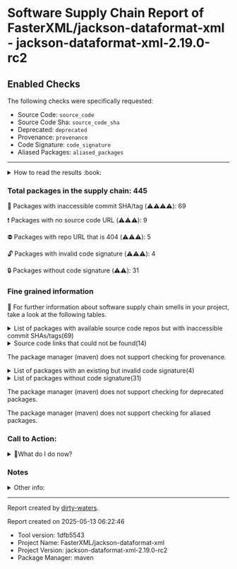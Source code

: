 
# Software Supply Chain Report of FasterXML/jackson-dataformat-xml - jackson-dataformat-xml-2.19.0-rc2

## Enabled Checks
The following checks were specifically requested:

- Source Code: `source_code`
- Source Code Sha: `source_code_sha`
- Deprecated: `deprecated`
- Provenance: `provenance`
- Code Signature: `code_signature`
- Aliased Packages: `aliased_packages`

---


<details>
    <summary>How to read the results :book: </summary>
    
 Dirty-waters has analyzed your project dependencies and found different categories for each of them:

    
 - ⚠️⚠️⚠️⚠️ : critical severity 

    
 - ⚠️⚠️⚠️ : high severity 

    
 - ⚠️⚠️: medium severity 

    
 - ⚠️: low severity 

</details>
        

 ### Total packages in the supply chain: 445


:wrench: Packages with inaccessible commit SHA/tag (⚠️⚠️⚠️⚠️): 69

:heavy_exclamation_mark: Packages with no source code URL (⚠️⚠️⚠️): 9

:no_entry: Packages with repo URL that is 404 (⚠️⚠️⚠️): 5

:unlock: Packages with invalid code signature (⚠️⚠️⚠️): 4

:lock: Packages without code signature (⚠️⚠️): 31


### Fine grained information

:dolphin: For further information about software supply chain smells in your project, take a look at the following tables.

<details>
<summary>List of packages with available source code repos but with inaccessible commit SHAs/tags(69)</summary>
    


| package_name                                               | sha_exists   | tag_version        | is_sha   | sha   | tag_url   | message                                    |   status_code_for_sha | parent                                                        | command           |
|:-----------------------------------------------------------|:-------------|:-------------------|:---------|:------|:----------|:-------------------------------------------|----------------------:|:--------------------------------------------------------------|:------------------|
| `com.google.code.gson:gson@2.12.1`                         | False        | `2.12.1`           | False    |       |           | Tag 2.12.1 not found in the repo           |                   404 | `org.gradlex:gradle-module-metadata-maven-plugin@1.0.1`       | `resolve-plugins` |
| `org.osgi:org.osgi.util.tracker@1.5.4`                     | False        | `1.5.4`            | False    |       |           | Tag 1.5.4 not found in the repo            |                   404 | `org.apache.felix:maven-bundle-plugin@5.1.9`                  | `resolve-plugins` |
| `org.osgi:osgi.annotation@8.0.1`                           | False        | `8.0.1`            | False    |       |           | Tag 8.0.1 not found in the repo            |                   404 | `org.apache.felix:maven-bundle-plugin@5.1.9`                  | `resolve-plugins` |
| `org.osgi:org.osgi.util.function@1.2.0`                    | False        | `1.2.0`            | False    |       |           | Tag 1.2.0 not found in the repo            |                   404 | `org.apache.felix:maven-bundle-plugin@5.1.9`                  | `resolve-plugins` |
| `org.osgi:org.osgi.util.promise@1.2.0`                     | False        | `1.2.0`            | False    |       |           | Tag 1.2.0 not found in the repo            |                   404 | `org.apache.felix:maven-bundle-plugin@5.1.9`                  | `resolve-plugins` |
| `org.apache.commons:commons-compress@1.20`                 | False        | `1.20`             | False    |       |           | Tag 1.20 not found in the repo             |                   404 | `org.apache.felix:maven-bundle-plugin@5.1.9`                  | `resolve-plugins` |
| `org.moditect:moditect-maven-plugin@1.1.0`                 | False        | `1.1.0`            | False    |       |           | Tag 1.1.0 not found in the repo            |                   404 | `org.moditect:moditect-maven-plugin@1.1.0`                    | `resolve-plugins` |
| `org.moditect:moditect@1.1.0`                              | False        | `1.1.0`            | False    |       |           | Tag 1.1.0 not found in the repo            |                   404 | `org.moditect:moditect-maven-plugin@1.1.0`                    | `resolve-plugins` |
| `org.apache.commons:commons-lang3@3.17.0`                  | False        | `3.17.0`           | False    |       |           | Tag 3.17.0 not found in the repo           |                   404 | `org.apache.maven.plugins:maven-surefire-report-plugin@3.5.2` | `resolve-plugins` |
| `commons-io:commons-io@2.11.0`                             | False        | `2.11.0`           | False    |       |           | Tag 2.11.0 not found in the repo           |                   404 | `org.apache.maven.plugins:maven-resources-plugin@3.3.1`       | `resolve-plugins` |
| `org.apache.maven.doxia:doxia-site-model@2.0.0`            | False        | `2.0.0`            | False    |       |           | Tag 2.0.0 not found in the repo            |                   404 | `org.apache.maven.plugins:maven-pmd-plugin@3.26.0`            | `resolve-plugins` |
| `org.apache.commons:commons-text@1.12.0`                   | False        | `1.12.0`           | False    |       |           | Tag 1.12.0 not found in the repo           |                   404 | `org.apache.maven.plugins:maven-pmd-plugin@3.26.0`            | `resolve-plugins` |
| `org.apache.maven.doxia:doxia-integration-tools@2.0.0`     | False        | `2.0.0`            | False    |       |           | Tag 2.0.0 not found in the repo            |                   404 | `org.apache.maven.plugins:maven-pmd-plugin@3.26.0`            | `resolve-plugins` |
| `org.apache.maven.doxia:doxia-site-renderer@2.0.0`         | False        | `2.0.0`            | False    |       |           | Tag 2.0.0 not found in the repo            |                   404 | `org.apache.maven.plugins:maven-pmd-plugin@3.26.0`            | `resolve-plugins` |
| `org.apache.maven.doxia:doxia-skin-model@2.0.0`            | False        | `2.0.0`            | False    |       |           | Tag 2.0.0 not found in the repo            |                   404 | `org.apache.maven.plugins:maven-pmd-plugin@3.26.0`            | `resolve-plugins` |
| `org.apache.commons:commons-compress@1.26.1`               | False        | `1.26.1`           | False    |       |           | Tag 1.26.1 not found in the repo           |                   404 | `org.apache.maven.plugins:maven-pmd-plugin@3.26.0`            | `resolve-plugins` |
| `commons-codec:commons-codec@1.16.1`                       | False        | `1.16.1`           | False    |       |           | Tag 1.16.1 not found in the repo           |                   404 | `org.apache.maven.plugins:maven-pmd-plugin@3.26.0`            | `resolve-plugins` |
| `org.eclipse.sisu:org.eclipse.sisu.plexus@0.9.0.M3`        | False        | `0.9.0.M3`         | False    |       |           | Tag 0.9.0.M3 not found in the repo         |                   404 | `org.apache.maven.plugins:maven-pmd-plugin@3.26.0`            | `resolve-plugins` |
| `org.eclipse.sisu:org.eclipse.sisu.inject@0.9.0.M3`        | False        | `0.9.0.M3`         | False    |       |           | Tag 0.9.0.M3 not found in the repo         |                   404 | `org.apache.maven.plugins:maven-pmd-plugin@3.26.0`            | `resolve-plugins` |
| `org.apache.httpcomponents:httpclient@4.5.14`              | False        | `4.5.14`           | False    |       |           | Tag 4.5.14 not found in the repo           |                   404 | `org.apache.maven.plugins:maven-javadoc-plugin@3.11.2`        | `resolve-plugins` |
| `org.apache.httpcomponents:httpcore@4.4.16`                | False        | `4.4.16`           | False    |       |           | Tag 4.4.16 not found in the repo           |                   404 | `org.apache.maven.plugins:maven-javadoc-plugin@3.11.2`        | `resolve-plugins` |
| `org.apache.commons:commons-compress@1.26.2`               | False        | `1.26.2`           | False    |       |           | Tag 1.26.2 not found in the repo           |                   404 | `org.apache.maven.plugins:maven-site-plugin@4.0.0-M16`        | `resolve-plugins` |
| `commons-io:commons-io@2.18.0`                             | False        | `2.18.0`           | False    |       |           | Tag 2.18.0 not found in the repo           |                   404 | `org.apache.maven.plugins:maven-javadoc-plugin@3.11.2`        | `resolve-plugins` |
| `commons-codec:commons-codec@1.17.0`                       | False        | `1.17.0`           | False    |       |           | Tag 1.17.0 not found in the repo           |                   404 | `org.apache.maven.plugins:maven-enforcer-plugin@3.5.0`        | `resolve-plugins` |
| `org.apache.maven.doxia:doxia-site-model@2.0.0-M19`        | False        | `2.0.0-M19`        | False    |       |           | Tag 2.0.0-M19 not found in the repo        |                   404 | `org.apache.maven.plugins:maven-site-plugin@4.0.0-M16`        | `resolve-plugins` |
| `org.eclipse.sisu:org.eclipse.sisu.plexus@0.9.0.M2`        | False        | `0.9.0.M2`         | False    |       |           | Tag 0.9.0.M2 not found in the repo         |                   404 | `org.apache.maven.plugins:maven-site-plugin@4.0.0-M16`        | `resolve-plugins` |
| `org.eclipse.sisu:org.eclipse.sisu.inject@0.9.0.M2`        | False        | `0.9.0.M2`         | False    |       |           | Tag 0.9.0.M2 not found in the repo         |                   404 | `org.apache.maven.plugins:maven-site-plugin@4.0.0-M16`        | `resolve-plugins` |
| `org.apache.maven.doxia:doxia-site-renderer@2.0.0-M19`     | False        | `2.0.0-M19`        | False    |       |           | Tag 2.0.0-M19 not found in the repo        |                   404 | `org.apache.maven.plugins:maven-site-plugin@4.0.0-M16`        | `resolve-plugins` |
| `org.apache.maven.doxia:doxia-skin-model@2.0.0-M19`        | False        | `2.0.0-M19`        | False    |       |           | Tag 2.0.0-M19 not found in the repo        |                   404 | `org.apache.maven.plugins:maven-site-plugin@4.0.0-M16`        | `resolve-plugins` |
| `org.apache.maven.doxia:doxia-integration-tools@2.0.0-M19` | False        | `2.0.0-M19`        | False    |       |           | Tag 2.0.0-M19 not found in the repo        |                   404 | `org.apache.maven.plugins:maven-site-plugin@4.0.0-M16`        | `resolve-plugins` |
| `org.apache.commons:commons-lang3@3.14.0`                  | False        | `3.14.0`           | False    |       |           | Tag 3.14.0 not found in the repo           |                   404 | `org.apache.maven.plugins:maven-pmd-plugin@3.26.0`            | `resolve-plugins` |
| `org.eclipse.jetty:jetty-server@9.4.54.v20240208`          | False        | `9.4.54.v20240208` | False    |       |           | Tag 9.4.54.v20240208 not found in the repo |                   404 | `org.apache.maven.plugins:maven-site-plugin@4.0.0-M16`        | `resolve-plugins` |
| `org.eclipse.jetty:jetty-io@9.4.54.v20240208`              | False        | `9.4.54.v20240208` | False    |       |           | Tag 9.4.54.v20240208 not found in the repo |                   404 | `org.apache.maven.plugins:maven-site-plugin@4.0.0-M16`        | `resolve-plugins` |
| `org.eclipse.jetty:jetty-http@9.4.54.v20240208`            | False        | `9.4.54.v20240208` | False    |       |           | Tag 9.4.54.v20240208 not found in the repo |                   404 | `org.apache.maven.plugins:maven-site-plugin@4.0.0-M16`        | `resolve-plugins` |
| `org.eclipse.jetty:jetty-servlet@9.4.54.v20240208`         | False        | `9.4.54.v20240208` | False    |       |           | Tag 9.4.54.v20240208 not found in the repo |                   404 | `org.apache.maven.plugins:maven-site-plugin@4.0.0-M16`        | `resolve-plugins` |
| `org.eclipse.jetty:jetty-security@9.4.54.v20240208`        | False        | `9.4.54.v20240208` | False    |       |           | Tag 9.4.54.v20240208 not found in the repo |                   404 | `org.apache.maven.plugins:maven-site-plugin@4.0.0-M16`        | `resolve-plugins` |
| `org.eclipse.jetty:jetty-util-ajax@9.4.54.v20240208`       | False        | `9.4.54.v20240208` | False    |       |           | Tag 9.4.54.v20240208 not found in the repo |                   404 | `org.apache.maven.plugins:maven-site-plugin@4.0.0-M16`        | `resolve-plugins` |
| `org.eclipse.jetty:jetty-webapp@9.4.54.v20240208`          | False        | `9.4.54.v20240208` | False    |       |           | Tag 9.4.54.v20240208 not found in the repo |                   404 | `org.apache.maven.plugins:maven-site-plugin@4.0.0-M16`        | `resolve-plugins` |
| `org.eclipse.jetty:jetty-xml@9.4.54.v20240208`             | False        | `9.4.54.v20240208` | False    |       |           | Tag 9.4.54.v20240208 not found in the repo |                   404 | `org.apache.maven.plugins:maven-site-plugin@4.0.0-M16`        | `resolve-plugins` |
| `org.eclipse.jetty:jetty-util@9.4.54.v20240208`            | False        | `9.4.54.v20240208` | False    |       |           | Tag 9.4.54.v20240208 not found in the repo |                   404 | `org.apache.maven.plugins:maven-site-plugin@4.0.0-M16`        | `resolve-plugins` |
| `commons-io:commons-io@2.17.0`                             | False        | `2.17.0`           | False    |       |           | Tag 2.17.0 not found in the repo           |                   404 | `org.apache.maven.plugins:maven-pmd-plugin@3.26.0`            | `resolve-plugins` |
| `org.apache.commons:commons-compress@1.27.1`               | False        | `1.27.1`           | False    |       |           | Tag 1.27.1 not found in the repo           |                   404 | `org.apache.maven.plugins:maven-surefire-report-plugin@3.5.2` | `resolve-plugins` |
| `org.apache.commons:commons-text@1.11.0`                   | False        | `1.11.0`           | False    |       |           | Tag 1.11.0 not found in the repo           |                   404 | `org.apache.maven.plugins:maven-scm-plugin@2.1.0`             | `resolve-plugins` |
| `commons-io:commons-io@2.16.1`                             | False        | `2.16.1`           | False    |       |           | Tag 2.16.1 not found in the repo           |                   404 | `org.apache.maven.plugins:maven-enforcer-plugin@3.5.0`        | `resolve-plugins` |
| `commons-io:commons-io@2.8.0`                              | False        | `2.8.0`            | False    |       |           | Tag 2.8.0 not found in the repo            |                   404 | `org.sonatype.plugins:nexus-staging-maven-plugin@1.7.0`       | `resolve-plugins` |
| `com.thoughtworks.xstream:xstream@1.4.19`                  | False        | `1.4.19`           | False    |       |           | Tag 1.4.19 not found in the repo           |                   404 | `org.sonatype.plugins:nexus-staging-maven-plugin@1.7.0`       | `resolve-plugins` |
| `io.github.x-stream:mxparser@1.2.2`                        | False        | `1.2.2`            | False    |       |           | Tag 1.2.2 not found in the repo            |                   404 | `org.sonatype.plugins:nexus-staging-maven-plugin@1.7.0`       | `resolve-plugins` |
| `org.apache.httpcomponents:httpclient@4.5.13`              | False        | `4.5.13`           | False    |       |           | Tag 4.5.13 not found in the repo           |                   404 | `org.codehaus.mojo:jdepend-maven-plugin@2.1`                  | `resolve-plugins` |
| `commons-codec:commons-codec@1.15`                         | False        | `1.15`             | False    |       |           | Tag 1.15 not found in the repo             |                   404 | `org.sonatype.plugins:nexus-staging-maven-plugin@1.7.0`       | `resolve-plugins` |
| `org.apache.httpcomponents:httpcore@4.4.15`                | False        | `4.4.15`           | False    |       |           | Tag 4.4.15 not found in the repo           |                   404 | `org.sonatype.plugins:nexus-staging-maven-plugin@1.7.0`       | `resolve-plugins` |
| `org.apache.maven.doxia:doxia-decoration-model@1.11.1`     | False        | `1.11.1`           | False    |       |           | Tag 1.11.1 not found in the repo           |                   404 | `org.codehaus.mojo:jdepend-maven-plugin@2.1`                  | `resolve-plugins` |
| `org.apache.commons:commons-lang3@3.8.1`                   | False        | `3.8.1`            | False    |       |           | Tag 3.8.1 not found in the repo            |                   404 | `org.codehaus.mojo:jdepend-maven-plugin@2.1`                  | `resolve-plugins` |
| `org.apache.httpcomponents:httpcore@4.4.14`                | False        | `4.4.14`           | False    |       |           | Tag 4.4.14 not found in the repo           |                   404 | `org.codehaus.mojo:jdepend-maven-plugin@2.1`                  | `resolve-plugins` |
| `org.apache.maven.doxia:doxia-site-renderer@1.11.1`        | False        | `1.11.1`           | False    |       |           | Tag 1.11.1 not found in the repo           |                   404 | `org.codehaus.mojo:jdepend-maven-plugin@2.1`                  | `resolve-plugins` |
| `org.apache.maven.doxia:doxia-skin-model@1.11.1`           | False        | `1.11.1`           | False    |       |           | Tag 1.11.1 not found in the repo           |                   404 | `org.codehaus.mojo:jdepend-maven-plugin@2.1`                  | `resolve-plugins` |
| `org.apache.commons:commons-lang3@3.12.0`                  | False        | `3.12.0`           | False    |       |           | Tag 3.12.0 not found in the repo           |                   404 | `org.apache.maven.plugins:maven-resources-plugin@3.3.1`       | `resolve-plugins` |
| `net.sourceforge.pmd:pmd-core@7.7.0`                       | False        | `7.7.0`            | False    |       |           | Tag 7.7.0 not found in the repo            |                   404 | `org.apache.maven.plugins:maven-pmd-plugin@3.26.0`            | `resolve-plugins` |
| `org.apache.httpcomponents.client5:httpclient5@5.1.3`      | False        | `5.1.3`            | False    |       |           | Tag 5.1.3 not found in the repo            |                   404 | `org.apache.maven.plugins:maven-pmd-plugin@3.26.0`            | `resolve-plugins` |
| `org.apache.httpcomponents.core5:httpcore5-h2@5.1.3`       | False        | `5.1.3`            | False    |       |           | Tag 5.1.3 not found in the repo            |                   404 | `org.apache.maven.plugins:maven-pmd-plugin@3.26.0`            | `resolve-plugins` |
| `org.apache.httpcomponents.core5:httpcore5@5.1.3`          | False        | `5.1.3`            | False    |       |           | Tag 5.1.3 not found in the repo            |                   404 | `org.apache.maven.plugins:maven-pmd-plugin@3.26.0`            | `resolve-plugins` |
| `com.google.code.gson:gson@2.11.0`                         | False        | `2.11.0`           | False    |       |           | Tag 2.11.0 not found in the repo           |                   404 | `org.apache.maven.plugins:maven-pmd-plugin@3.26.0`            | `resolve-plugins` |
| `com.github.oowekyala.ooxml:nice-xml-messages@3.1`         | False        | `3.1`              | False    |       |           | Tag 3.1 not found in the repo              |                   404 | `org.apache.maven.plugins:maven-pmd-plugin@3.26.0`            | `resolve-plugins` |
| `net.sourceforge.pmd:pmd-java@7.7.0`                       | False        | `7.7.0`            | False    |       |           | Tag 7.7.0 not found in the repo            |                   404 | `org.apache.maven.plugins:maven-pmd-plugin@3.26.0`            | `resolve-plugins` |
| `net.sourceforge.pmd:pmd-javascript@7.7.0`                 | False        | `7.7.0`            | False    |       |           | Tag 7.7.0 not found in the repo            |                   404 | `org.apache.maven.plugins:maven-pmd-plugin@3.26.0`            | `resolve-plugins` |
| `org.mozilla:rhino@1.7.15`                                 | False        | `1.7.15`           | False    |       |           | Tag 1.7.15 not found in the repo           |                   404 | `org.apache.maven.plugins:maven-pmd-plugin@3.26.0`            | `resolve-plugins` |
| `net.sourceforge.pmd:pmd-jsp@7.7.0`                        | False        | `7.7.0`            | False    |       |           | Tag 7.7.0 not found in the repo            |                   404 | `org.apache.maven.plugins:maven-pmd-plugin@3.26.0`            | `resolve-plugins` |
| `org.hamcrest:hamcrest-core@1.3`                           | False        | `1.3`              | False    |       |           | Tag 1.3 not found in the repo              |                   404 | `junit:junit@4.13.2`                                          | `tree`            |
| `org.junit.platform:junit-platform-engine@1.11.4`          | False        | `1.11.4`           | False    |       |           | Tag 1.11.4 not found in the repo           |                   404 | `org.junit.jupiter:junit-jupiter-engine@5.11.4`               | `tree`            |
| `org.junit.platform:junit-platform-commons@1.11.4`         | False        | `1.11.4`           | False    |       |           | Tag 1.11.4 not found in the repo           |                   404 | `org.junit.jupiter:junit-jupiter-api@5.11.4`                  | `tree`            |
</details>

<details>
<summary>Source code links that could not be found(14)</summary>
    


|   index | package_name                                                 | github_url                                  | github_exists   | parent                                                  | command           |
|--------:|:-------------------------------------------------------------|:--------------------------------------------|:----------------|:--------------------------------------------------------|:------------------|
|       1 | `org.osgi:org.osgi.compendium@4.2.0`                         | No_repo_info_found                          |                 | `org.apache.felix:maven-bundle-plugin@5.1.9`            | `resolve-plugins` |
|       2 | `org.sonatype.plexus:plexus-sec-dispatcher@1.3`              | No_repo_info_found                          |                 | `org.apache.maven.plugins:maven-pmd-plugin@3.26.0`      | `resolve-plugins` |
|       3 | `org.sonatype.plexus:plexus-cipher@1.4`                      | No_repo_info_found                          |                 | `org.apache.maven.plugins:maven-pmd-plugin@3.26.0`      | `resolve-plugins` |
|       4 | `oro:oro@2.0.8`                                              | No_repo_info_found                          |                 | `org.codehaus.mojo:jdepend-maven-plugin@2.1`            | `resolve-plugins` |
|       5 | `org.sonatype.plexus:plexus-sec-dispatcher@1.4`              | No_repo_info_found                          |                 | `org.sonatype.plugins:nexus-staging-maven-plugin@1.7.0` | `resolve-plugins` |
|       6 | `commons-beanutils:commons-beanutils@1.7.0`                  | No_repo_info_found                          |                 | `org.codehaus.mojo:jdepend-maven-plugin@2.1`            | `resolve-plugins` |
|       7 | `dom4j:dom4j@1.1`                                            | No_repo_info_found                          |                 | `org.codehaus.mojo:jdepend-maven-plugin@2.1`            | `resolve-plugins` |
|       8 | `jdepend:jdepend@2.9.1`                                      | No_repo_info_found                          |                 | `org.codehaus.mojo:jdepend-maven-plugin@2.1`            | `resolve-plugins` |
|       9 | `javax.xml.stream:stax-api@1.0`                              | No_repo_info_found                          |                 | `com.sun.xml.stream:sjsxp@1.0.2`                        | `tree`            |
|      10 | `org.iq80.snappy:snappy@0.4`                                 | https://github.com/dain/snapy               | False           | `org.apache.maven.plugins:maven-pmd-plugin@3.26.0`      | `resolve-plugins` |
|      11 | `org.eclipse.aether:aether-util@1.1.0`                       | https://github.com/jvanzyl/aether-core      | False           | `org.moditect:moditect-maven-plugin@1.1.0`              | `resolve-plugins` |
|      12 | `org.eclipse.aether:aether-api@1.1.0`                        | https://github.com/jvanzyl/aether-core      | False           | `org.moditect:moditect-maven-plugin@1.1.0`              | `resolve-plugins` |
|      13 | `org.sonatype.nexus:nexus-client-core@2.15.1-02`             | https://github.com/sonatype/nexus2-internal | False           | `org.sonatype.plugins:nexus-staging-maven-plugin@1.7.0` | `resolve-plugins` |
|      14 | `org.sonatype.nexus.plugins:nexus-restlet1x-model@2.15.1-02` | https://github.com/sonatype/nexus2-internal | False           | `org.sonatype.plugins:nexus-staging-maven-plugin@1.7.0` | `resolve-plugins` |
</details>

The package manager (maven) does not support checking for provenance.

<details>
<summary>List of packages with an existing but invalid code signature(4)</summary>
    


| package_name                               | signature_valid   | parent                                             | command           |
|:-------------------------------------------|:------------------|:---------------------------------------------------|:------------------|
| `net.sourceforge.pmd:pmd-core@7.7.0`       | False             | `org.apache.maven.plugins:maven-pmd-plugin@3.26.0` | `resolve-plugins` |
| `net.sourceforge.pmd:pmd-java@7.7.0`       | False             | `org.apache.maven.plugins:maven-pmd-plugin@3.26.0` | `resolve-plugins` |
| `net.sourceforge.pmd:pmd-javascript@7.7.0` | False             | `org.apache.maven.plugins:maven-pmd-plugin@3.26.0` | `resolve-plugins` |
| `net.sourceforge.pmd:pmd-jsp@7.7.0`        | False             | `org.apache.maven.plugins:maven-pmd-plugin@3.26.0` | `resolve-plugins` |
</details>

<details>
<summary>List of packages without code signature(31)</summary>
    


| package_name                                                | signature_present   | parent                                                        | command           |
|:------------------------------------------------------------|:--------------------|:--------------------------------------------------------------|:------------------|
| `org.osgi:org.osgi.compendium@4.2.0`                        | False               | `org.apache.felix:maven-bundle-plugin@5.1.9`                  | `resolve-plugins` |
| `javax.annotation:jsr250-api@1.0`                           | False               | `org.codehaus.mojo:jdepend-maven-plugin@2.1`                  | `resolve-plugins` |
| `javax.inject:javax.inject@1`                               | False               | `org.apache.maven.plugins:maven-pmd-plugin@3.26.0`            | `resolve-plugins` |
| `com.google.code.findbugs:jsr305@1.3.9`                     | False               | `org.codehaus.mojo:jdepend-maven-plugin@2.1`                  | `resolve-plugins` |
| `aopalliance:aopalliance@1.0`                               | False               | `org.codehaus.mojo:jdepend-maven-plugin@2.1`                  | `resolve-plugins` |
| `org.codehaus.plexus:plexus-i18n@1.0-beta-7`                | False               | `org.apache.felix:maven-bundle-plugin@5.1.9`                  | `resolve-plugins` |
| `org.codehaus.plexus:plexus-container-default@1.0-alpha-30` | False               | `org.apache.felix:maven-bundle-plugin@5.1.9`                  | `resolve-plugins` |
| `junit:junit@3.8.1`                                         | False               | `org.apache.felix:maven-bundle-plugin@5.1.9`                  | `resolve-plugins` |
| `org.codehaus.plexus:plexus-velocity@1.1.7`                 | False               | `org.apache.felix:maven-bundle-plugin@5.1.9`                  | `resolve-plugins` |
| `org.apache.velocity:velocity@1.5`                          | False               | `org.apache.felix:maven-bundle-plugin@5.1.9`                  | `resolve-plugins` |
| `commons-lang:commons-lang@2.1`                             | False               | `org.apache.felix:maven-bundle-plugin@5.1.9`                  | `resolve-plugins` |
| `oro:oro@2.0.8`                                             | False               | `org.codehaus.mojo:jdepend-maven-plugin@2.1`                  | `resolve-plugins` |
| `commons-collections:commons-collections@3.2`               | False               | `org.apache.felix:maven-bundle-plugin@5.1.9`                  | `resolve-plugins` |
| `org.jdom:jdom@1.1`                                         | False               | `org.apache.felix:maven-bundle-plugin@5.1.9`                  | `resolve-plugins` |
| `org.codehaus.plexus:plexus-i18n@1.0-beta-10`               | False               | `org.apache.maven.plugins:maven-pmd-plugin@3.26.0`            | `resolve-plugins` |
| `org.codehaus.plexus:plexus-component-api@1.0-alpha-20`     | False               | `org.apache.maven.plugins:maven-surefire-report-plugin@3.5.2` | `resolve-plugins` |
| `org.apache.maven.scm:maven-scm-providers-standard@2.1.0`   | False               | `org.apache.maven.plugins:maven-scm-plugin@2.1.0`             | `resolve-plugins` |
| `xerces:xercesImpl@2.8.0`                                   | False               | `com.google.code.maven-replacer-plugin:replacer@1.5.3`        | `resolve-plugins` |
| `xml-apis:xml-apis@1.3.03`                                  | False               | `com.google.code.maven-replacer-plugin:replacer@1.5.3`        | `resolve-plugins` |
| `com.google.code.findbugs:jsr305@2.0.1`                     | False               | `org.sonatype.plugins:nexus-staging-maven-plugin@1.7.0`       | `resolve-plugins` |
| `xmlpull:xmlpull@1.1.3.1`                                   | False               | `org.sonatype.plugins:nexus-staging-maven-plugin@1.7.0`       | `resolve-plugins` |
| `javax.ws.rs:jsr311-api@1.1.1`                              | False               | `org.sonatype.plugins:nexus-staging-maven-plugin@1.7.0`       | `resolve-plugins` |
| `javax.validation:validation-api@1.1.0.Final`               | False               | `org.sonatype.plugins:nexus-staging-maven-plugin@1.7.0`       | `resolve-plugins` |
| `asm:asm@3.3.1`                                             | False               | `org.codehaus.mojo:jdepend-maven-plugin@2.1`                  | `resolve-plugins` |
| `com.google.collections:google-collections@1.0`             | False               | `org.codehaus.mojo:jdepend-maven-plugin@2.1`                  | `resolve-plugins` |
| `commons-beanutils:commons-beanutils@1.7.0`                 | False               | `org.codehaus.mojo:jdepend-maven-plugin@2.1`                  | `resolve-plugins` |
| `commons-digester:commons-digester@1.8`                     | False               | `org.codehaus.mojo:jdepend-maven-plugin@2.1`                  | `resolve-plugins` |
| `commons-chain:commons-chain@1.1`                           | False               | `org.codehaus.mojo:jdepend-maven-plugin@2.1`                  | `resolve-plugins` |
| `dom4j:dom4j@1.1`                                           | False               | `org.codehaus.mojo:jdepend-maven-plugin@2.1`                  | `resolve-plugins` |
| `jdepend:jdepend@2.9.1`                                     | False               | `org.codehaus.mojo:jdepend-maven-plugin@2.1`                  | `resolve-plugins` |
| `javax.xml.stream:stax-api@1.0`                             | False               | `com.sun.xml.stream:sjsxp@1.0.2`                              | `tree`            |
</details>

The package manager (maven) does not support checking for deprecated packages.

The package manager (maven) does not support checking for aliased packages.

### Call to Action:

<details>
<summary>👻What do I do now? </summary>


For packages **without source code & accessible SHA/release tags**:

- **Why?** Missing or inaccessible source code makes it impossible to audit the package for security vulnerabilities or malicious code.

1. Pull Request to the maintainer of dependency, requesting correct repository metadata and proper versioning/tagging. 


For **deprecated** packages:

- **Why?** Deprecated packages may contain known security issues and are no longer maintained, putting your project at risk.

1. Confirm the maintainer's deprecation intention 
2. Check for not deprecated versions

For packages **without code signature**:

- **Why?** Code signatures help verify the authenticity and integrity of the package, ensuring it hasn't been tampered with.

1. Open an issue in the dependency's repository to request the inclusion of code signature in the CI/CD pipeline. 


For packages **with invalid code signature**:

- **Why?** Invalid signatures could indicate tampering or compromised build processes.

1. It's recommended to verify the code signature and contact the maintainer to fix the issue.

For packages **without provenance**:

- **Why?** Without provenance, there's no way to verify that the package was built from the claimed source code, making supply chain attacks possible.

1. Open an issue in the dependency's repository to request the inclusion of provenance and build attestation in the CI/CD pipeline.

For packages that are **aliased**:

- **Why?** Aliased packages may hide malicious dependencies under seemingly legitimate names.

1. Check the aliased package and its repository to verify the alias is not malicious.
</details>

### Notes

<details>
    <summary>Other info:</summary>
    
- Source code repo is not hosted on GitHub:  113

    This could be due, for example, to the package being hosted on a different platform.

    This does not mean that the source code URL is invalid.

    However, for non-GitHub repositories, not all checks can currently be performed.

|   index | package_name                                                         | github_url                                                                                                               | parent                                                        | command           |
|--------:|:---------------------------------------------------------------------|:-------------------------------------------------------------------------------------------------------------------------|:--------------------------------------------------------------|:------------------|
|       1 | `org.osgi:org.osgi.core@6.0.0`                                       | private                                                                                                                  | `org.apache.felix:maven-bundle-plugin@5.1.9`                  | `resolve-plugins` |
|       2 | `org.osgi:org.osgi.dto@1.0.0`                                        | https://osgi.org/git/build.git                                                                                           | `org.apache.felix:maven-bundle-plugin@5.1.9`                  | `resolve-plugins` |
|       3 | `org.osgi:org.osgi.resource@1.0.0`                                   | https://osgi.org/git/build.git                                                                                           | `org.apache.felix:maven-bundle-plugin@5.1.9`                  | `resolve-plugins` |
|       4 | `org.osgi:org.osgi.framework@1.8.0`                                  | https://osgi.org/git/build.git                                                                                           | `org.apache.felix:maven-bundle-plugin@5.1.9`                  | `resolve-plugins` |
|       5 | `org.osgi:org.osgi.service.log@1.3.0`                                | https://osgi.org/git/build.git                                                                                           | `org.apache.felix:maven-bundle-plugin@5.1.9`                  | `resolve-plugins` |
|       6 | `org.osgi:org.osgi.service.repository@1.1.0`                         | https://osgi.org/git/build.git                                                                                           | `org.apache.felix:maven-bundle-plugin@5.1.9`                  | `resolve-plugins` |
|       7 | `org.apache.felix:org.apache.felix.bundlerepository@1.6.6`           | http://svn.apache.org/repos/asf/felix/releases/org.apache.felix.bundlerepository-1.6.6                                   | `org.apache.felix:maven-bundle-plugin@5.1.9`                  | `resolve-plugins` |
|       8 | `org.easymock:easymock@2.4`                                          | http://easymock.cvs.sourceforge.net/easymock/                                                                            | `org.apache.felix:maven-bundle-plugin@5.1.9`                  | `resolve-plugins` |
|       9 | `org.apache.felix:org.apache.felix.utils@1.6.0`                      | scm:svn:https://svn.apache.org/repos/asf/felix/releases/org.apache.felix.utils-1.6.0                                     | `org.apache.felix:maven-bundle-plugin@5.1.9`                  | `resolve-plugins` |
|      10 | `org.apache.maven.reporting:maven-reporting-api@3.0`                 | http://svn.apache.org/viewvc/maven/shared/tags/maven-reporting-api-3.0                                                   | `org.jacoco:jacoco-maven-plugin@0.8.12`                       | `resolve-plugins` |
|      11 | `org.eclipse.aether:aether-spi@0.9.0.M2`                             | http://git.eclipse.org/c/aether/aether-core.git/tree/aether-spi/                                                         | `org.codehaus.mojo:jdepend-maven-plugin@2.1`                  | `resolve-plugins` |
|      12 | `org.eclipse.aether:aether-impl@0.9.0.M2`                            | http://git.eclipse.org/c/aether/aether-core.git/tree/aether-impl/                                                        | `org.codehaus.mojo:jdepend-maven-plugin@2.1`                  | `resolve-plugins` |
|      13 | `org.eclipse.aether:aether-api@0.9.0.M2`                             | http://git.eclipse.org/c/aether/aether-core.git/tree/aether-api/                                                         | `org.codehaus.mojo:jdepend-maven-plugin@2.1`                  | `resolve-plugins` |
|      14 | `org.eclipse.sisu:org.eclipse.sisu.plexus@0.0.0.M5`                  | http://git.eclipse.org/c/sisu/org.eclipse.sisu.plexus.git/tree/org.eclipse.sisu.plexus/                                  | `org.apache.felix:maven-bundle-plugin@5.1.9`                  | `resolve-plugins` |
|      15 | `javax.enterprise:cdi-api@1.0`                                       | http://fisheye.jboss.org/browse/Weld/api/tags/1.0/build/tags/weld-parent-6/weld-api-bom/weld-api-parent/cdi-api          | `org.codehaus.mojo:jdepend-maven-plugin@2.1`                  | `resolve-plugins` |
|      16 | `javax.annotation:jsr250-api@1.0`                                    | http://jcp.org/aboutJava/communityprocess/final/jsr250/index.html                                                        | `org.codehaus.mojo:jdepend-maven-plugin@2.1`                  | `resolve-plugins` |
|      17 | `javax.inject:javax.inject@1`                                        | http://code.google.com/p/atinject/source/checkout                                                                        | `org.apache.maven.plugins:maven-pmd-plugin@3.26.0`            | `resolve-plugins` |
|      18 | `com.google.guava:guava@10.0.1`                                      | http://code.google.com/p/guava-libraries/source/browse/guava                                                             | `org.codehaus.mojo:jdepend-maven-plugin@2.1`                  | `resolve-plugins` |
|      19 | `com.google.code.findbugs:jsr305@1.3.9`                              | http://findbugs.googlecode.com/svn/trunk/                                                                                | `org.codehaus.mojo:jdepend-maven-plugin@2.1`                  | `resolve-plugins` |
|      20 | `aopalliance:aopalliance@1.0`                                        | http://aopalliance.sourceforge.net                                                                                       | `org.codehaus.mojo:jdepend-maven-plugin@2.1`                  | `resolve-plugins` |
|      21 | `org.eclipse.sisu:org.eclipse.sisu.inject@0.0.0.M5`                  | http://git.eclipse.org/c/sisu/org.eclipse.sisu.inject.git/tree/org.eclipse.sisu.inject/                                  | `org.apache.felix:maven-bundle-plugin@5.1.9`                  | `resolve-plugins` |
|      22 | `org.tukaani:xz@1.9`                                                 | https://git.tukaani.org/?p=xz-java.git                                                                                   | `org.apache.maven.plugins:maven-pmd-plugin@3.26.0`            | `resolve-plugins` |
|      23 | `org.apache.maven.shared:maven-dependency-tree@3.0`                  | http://svn.apache.org/viewvc/maven/shared/tags/maven-dependency-tree-3.0                                                 | `org.apache.felix:maven-bundle-plugin@5.1.9`                  | `resolve-plugins` |
|      24 | `org.eclipse.aether:aether-util@0.9.0.M2`                            | http://git.eclipse.org/c/aether/aether-core.git/tree/aether-util/                                                        | `org.codehaus.mojo:jdepend-maven-plugin@2.1`                  | `resolve-plugins` |
|      25 | `org.sonatype.plexus:plexus-build-api@0.0.7`                         | http://svn.sonatype.org/spice/tags/plexus-build-api-0.0.7                                                                | `org.apache.maven.plugins:maven-resources-plugin@3.3.1`       | `resolve-plugins` |
|      26 | `org.apache.maven.doxia:doxia-sink-api@1.0`                          | https://svn.apache.org/viewvc/maven/doxia/doxia/tags/doxia-1.0/doxia-sink-api                                            | `org.jacoco:jacoco-maven-plugin@0.8.12`                       | `resolve-plugins` |
|      27 | `org.apache.maven.doxia:doxia-site-renderer@1.0`                     | https://svn.apache.org/viewvc/maven/doxia/doxia-sitetools/tags/doxia-sitetools-1.0/doxia-site-renderer                   | `org.apache.felix:maven-bundle-plugin@5.1.9`                  | `resolve-plugins` |
|      28 | `org.apache.maven.doxia:doxia-core@1.0`                              | https://svn.apache.org/viewvc/maven/doxia/doxia/tags/doxia-1.0/doxia-core                                                | `org.apache.felix:maven-bundle-plugin@5.1.9`                  | `resolve-plugins` |
|      29 | `org.codehaus.plexus:plexus-i18n@1.0-beta-7`                         | http://fisheye.codehaus.org/browse/plexus/plexus-components/tags/plexus-i18n-1.0-beta-7                                  | `org.apache.felix:maven-bundle-plugin@5.1.9`                  | `resolve-plugins` |
|      30 | `org.codehaus.plexus:plexus-container-default@1.0-alpha-30`          | http://fisheye.codehaus.org/browse/plexus/plexus-containers/tags/plexus-containers-1.0-alpha-30/plexus-container-default | `org.apache.felix:maven-bundle-plugin@5.1.9`                  | `resolve-plugins` |
|      31 | `junit:junit@3.8.1`                                                  | http://junit.cvs.sourceforge.net/junit/                                                                                  | `org.apache.felix:maven-bundle-plugin@5.1.9`                  | `resolve-plugins` |
|      32 | `org.codehaus.plexus:plexus-velocity@1.1.7`                          | http://fisheye.codehaus.org/browse/plexus/plexus-components/tags/plexus-velocity-1.1.7                                   | `org.apache.felix:maven-bundle-plugin@5.1.9`                  | `resolve-plugins` |
|      33 | `org.apache.velocity:velocity@1.5`                                   | http://svn.apache.org/viewvc/velocity/engine/tags/Velocity_1.5                                                           | `org.apache.felix:maven-bundle-plugin@5.1.9`                  | `resolve-plugins` |
|      34 | `commons-lang:commons-lang@2.1`                                      | http://svn.apache.org/viewcvs/jakarta/commons/proper/${pom.artifactId.substring(8)}/trunk                                | `org.apache.felix:maven-bundle-plugin@5.1.9`                  | `resolve-plugins` |
|      35 | `org.apache.maven.doxia:doxia-decoration-model@1.0`                  | https://svn.apache.org/viewvc/maven/doxia/doxia-sitetools/tags/doxia-sitetools-1.0/doxia-decoration-model                | `org.apache.felix:maven-bundle-plugin@5.1.9`                  | `resolve-plugins` |
|      36 | `commons-collections:commons-collections@3.2`                        | http://svn.apache.org/repos/asf/jakarta/commons/proper/collections/trunk                                                 | `org.apache.felix:maven-bundle-plugin@5.1.9`                  | `resolve-plugins` |
|      37 | `org.apache.maven.doxia:doxia-module-apt@1.0`                        | https://svn.apache.org/viewvc/maven/doxia/doxia/tags/doxia-1.0/doxia-modules/doxia-module-apt                            | `org.apache.felix:maven-bundle-plugin@5.1.9`                  | `resolve-plugins` |
|      38 | `org.apache.maven.doxia:doxia-module-fml@1.0`                        | https://svn.apache.org/viewvc/maven/doxia/doxia/tags/doxia-1.0/doxia-modules/doxia-module-fml                            | `org.apache.felix:maven-bundle-plugin@5.1.9`                  | `resolve-plugins` |
|      39 | `org.apache.maven.doxia:doxia-module-xdoc@1.0`                       | https://svn.apache.org/viewvc/maven/doxia/doxia/tags/doxia-1.0/doxia-modules/doxia-module-xdoc                           | `org.apache.felix:maven-bundle-plugin@5.1.9`                  | `resolve-plugins` |
|      40 | `org.apache.maven.doxia:doxia-module-xhtml@1.0`                      | https://svn.apache.org/viewvc/maven/doxia/doxia/tags/doxia-1.0/doxia-modules/doxia-module-xhtml                          | `org.apache.felix:maven-bundle-plugin@5.1.9`                  | `resolve-plugins` |
|      41 | `org.jdom:jdom@1.1`                                                  | scm:cvs:pserver:anonymous@cvs.jdom.org:/home/cvspublic:jdom                                                              | `org.apache.felix:maven-bundle-plugin@5.1.9`                  | `resolve-plugins` |
|      42 | `org.codehaus.plexus:plexus-i18n@1.0-beta-10`                        | http://fisheye.codehaus.org/browse/plexus/plexus-components/tags/plexus-i18n-1.0-beta-10                                 | `org.apache.maven.plugins:maven-pmd-plugin@3.26.0`            | `resolve-plugins` |
|      43 | `commons-beanutils:commons-beanutils@1.9.4`                          | http://svn.apache.org/viewvc/commons/proper/beanutils/tags/BEANUTILS_1_9_3_RC3                                           | `org.apache.maven.plugins:maven-pmd-plugin@3.26.0`            | `resolve-plugins` |
|      44 | `commons-logging:commons-logging@1.2`                                | http://svn.apache.org/repos/asf/commons/proper/logging/trunk                                                             | `org.apache.maven.plugins:maven-pmd-plugin@3.26.0`            | `resolve-plugins` |
|      45 | `commons-collections:commons-collections@3.2.2`                      | http://svn.apache.org/viewvc/commons/proper/collections/trunk                                                            | `org.apache.maven.plugins:maven-pmd-plugin@3.26.0`            | `resolve-plugins` |
|      46 | `org.apache.commons:commons-digester3@3.2`                           | http://svn.apache.org/viewvc/commons/proper/digester/tags/DIGESTER3_3_2_RC2                                              | `org.apache.maven.plugins:maven-pmd-plugin@3.26.0`            | `resolve-plugins` |
|      47 | `org.ow2.asm:asm@9.7`                                                | https://gitlab.ow2.org/asm/asm/                                                                                          | `org.apache.maven.plugins:maven-pmd-plugin@3.26.0`            | `resolve-plugins` |
|      48 | `commons-codec:commons-codec@1.11`                                   | http://svn.apache.org/viewvc/commons/proper/codec/trunk                                                                  | `org.codehaus.mojo:jdepend-maven-plugin@2.1`                  | `resolve-plugins` |
|      49 | `javax.annotation:javax.annotation-api@1.2`                          | http://java.net/projects/glassfish/sources/svn/show/tags/javax.annotation-api-1.2                                        | `org.apache.maven.plugins:maven-site-plugin@4.0.0-M16`        | `resolve-plugins` |
|      50 | `javax.servlet:javax.servlet-api@3.1.0`                              | http://java.net/projects/glassfish/sources/svn/show/tags/javax.servlet-api-3.1.0                                         | `org.apache.maven.plugins:maven-site-plugin@4.0.0-M16`        | `resolve-plugins` |
|      51 | `org.codehaus.plexus:plexus-component-api@1.0-alpha-20`              | http://fisheye.codehaus.org/browse/plexus/plexus-containers/tags/plexus-containers-1.0-alpha-20/plexus-component-api     | `org.apache.maven.plugins:maven-surefire-report-plugin@3.5.2` | `resolve-plugins` |
|      52 | `org.ow2.asm:asm-commons@9.7`                                        | https://gitlab.ow2.org/asm/asm/                                                                                          | `org.jacoco:jacoco-maven-plugin@0.8.12`                       | `resolve-plugins` |
|      53 | `org.ow2.asm:asm-tree@9.7`                                           | https://gitlab.ow2.org/asm/asm/                                                                                          | `org.jacoco:jacoco-maven-plugin@0.8.12`                       | `resolve-plugins` |
|      54 | `org.eclipse.jgit:org.eclipse.jgit@5.13.3.202401111512-r`            | https://git.eclipse.org/r/plugins/gitiles/jgit/jgit/org.eclipse.jgit                                                     | `org.apache.maven.plugins:maven-scm-plugin@2.1.0`             | `resolve-plugins` |
|      55 | `org.eclipse.jgit:org.eclipse.jgit.ssh.apache@5.13.3.202401111512-r` | https://git.eclipse.org/r/plugins/gitiles/jgit/jgit/org.eclipse.jgit.ssh.apache                                          | `org.apache.maven.plugins:maven-scm-plugin@2.1.0`             | `resolve-plugins` |
|      56 | `org.apache.maven.shared:maven-shared-incremental@1.1`               | http://svn.apache.org/viewvc/maven/shared/tags/maven-shared-incremental-1.1                                              | `org.apache.maven.plugins:maven-compiler-plugin@3.14.0`       | `resolve-plugins` |
|      57 | `org.ow2.asm:asm@9.7.1`                                              | https://gitlab.ow2.org/asm/asm/                                                                                          | `org.apache.maven.plugins:maven-compiler-plugin@3.14.0`       | `resolve-plugins` |
|      58 | `com.google.code.maven-replacer-plugin:replacer@1.5.3`               | https://maven-replacer-plugin.googlecode.com/svn/replacer-1.5.3                                                          | `com.google.code.maven-replacer-plugin:replacer@1.5.3`        | `resolve-plugins` |
|      59 | `org.apache.maven:maven-plugin-api@3.0.3`                            | http://svn.apache.org/viewvc/maven/maven-3/tags/maven-3.0.3/maven-plugin-api                                             | `com.google.code.maven-replacer-plugin:replacer@1.5.3`        | `resolve-plugins` |
|      60 | `org.apache.maven:maven-model@3.0.3`                                 | http://svn.apache.org/viewvc/maven/maven-3/tags/maven-3.0.3/maven-model                                                  | `com.google.code.maven-replacer-plugin:replacer@1.5.3`        | `resolve-plugins` |
|      61 | `org.apache.maven:maven-artifact@3.0.3`                              | http://svn.apache.org/viewvc/maven/maven-3/tags/maven-3.0.3/maven-artifact                                               | `com.google.code.maven-replacer-plugin:replacer@1.5.3`        | `resolve-plugins` |
|      62 | `org.codehaus.plexus:plexus-component-annotations@1.5.5`             | http://fisheye.codehaus.org/browse/plexus/plexus-containers/tags/plexus-containers-1.5.5/plexus-component-annotations    | `org.codehaus.mojo:jdepend-maven-plugin@2.1`                  | `resolve-plugins` |
|      63 | `org.apache.ant:ant@1.8.2`                                           | http://svn.apache.org/repos/asf/ant/core/trunk/ant                                                                       | `com.google.code.maven-replacer-plugin:replacer@1.5.3`        | `resolve-plugins` |
|      64 | `org.apache.ant:ant-launcher@1.8.2`                                  | http://svn.apache.org/repos/asf/ant/core/trunk/ant-launcher                                                              | `com.google.code.maven-replacer-plugin:replacer@1.5.3`        | `resolve-plugins` |
|      65 | `commons-lang:commons-lang@2.6`                                      | http://svn.apache.org/viewvc/commons/proper/lang/branches/LANG_2_X                                                       | `org.sonatype.plugins:nexus-staging-maven-plugin@1.7.0`       | `resolve-plugins` |
|      66 | `commons-io:commons-io@2.1`                                          | http://svn.apache.org/viewvc/commons/proper/io/trunk                                                                     | `com.google.code.maven-replacer-plugin:replacer@1.5.3`        | `resolve-plugins` |
|      67 | `xerces:xercesImpl@2.8.0`                                            | http://xerces.apache.org/xerces2-j                                                                                       | `com.google.code.maven-replacer-plugin:replacer@1.5.3`        | `resolve-plugins` |
|      68 | `xml-apis:xml-apis@1.3.03`                                           | http://xml.apache.org/commons/#external                                                                                  | `com.google.code.maven-replacer-plugin:replacer@1.5.3`        | `resolve-plugins` |
|      69 | `com.google.guava:guava@14.0.1`                                      | http://code.google.com/p/guava-libraries/source/browse/guava                                                             | `org.sonatype.plugins:nexus-staging-maven-plugin@1.7.0`       | `resolve-plugins` |
|      70 | `org.apache.maven:maven-plugin-api@3.0.4`                            | http://svn.apache.org/viewvc/maven/maven-3/tags/maven-3.0.4/maven-plugin-api                                             | `org.sonatype.plugins:nexus-staging-maven-plugin@1.7.0`       | `resolve-plugins` |
|      71 | `org.apache.maven:maven-artifact@3.0.4`                              | http://svn.apache.org/viewvc/maven/maven-3/tags/maven-3.0.4/maven-artifact                                               | `org.sonatype.plugins:nexus-staging-maven-plugin@1.7.0`       | `resolve-plugins` |
|      72 | `org.apache.maven:maven-model@3.0.4`                                 | http://svn.apache.org/viewvc/maven/maven-3/tags/maven-3.0.4/maven-model                                                  | `org.sonatype.plugins:nexus-staging-maven-plugin@1.7.0`       | `resolve-plugins` |
|      73 | `org.apache.maven:maven-compat@3.0.4`                                | http://svn.apache.org/viewvc/maven/maven-3/tags/maven-3.0.4/maven-compat                                                 | `org.sonatype.plugins:nexus-staging-maven-plugin@1.7.0`       | `resolve-plugins` |
|      74 | `org.apache.maven:maven-model-builder@3.0.4`                         | http://svn.apache.org/viewvc/maven/maven-3/tags/maven-3.0.4/maven-model-builder                                          | `org.sonatype.plugins:nexus-staging-maven-plugin@1.7.0`       | `resolve-plugins` |
|      75 | `org.apache.maven:maven-settings@3.0.4`                              | http://svn.apache.org/viewvc/maven/maven-3/tags/maven-3.0.4/maven-settings                                               | `org.sonatype.plugins:nexus-staging-maven-plugin@1.7.0`       | `resolve-plugins` |
|      76 | `org.apache.maven:maven-core@3.0.4`                                  | http://svn.apache.org/viewvc/maven/maven-3/tags/maven-3.0.4/maven-core                                                   | `org.sonatype.plugins:nexus-staging-maven-plugin@1.7.0`       | `resolve-plugins` |
|      77 | `org.apache.maven:maven-settings-builder@3.0.4`                      | http://svn.apache.org/viewvc/maven/maven-3/tags/maven-3.0.4/maven-settings-builder                                       | `org.sonatype.plugins:nexus-staging-maven-plugin@1.7.0`       | `resolve-plugins` |
|      78 | `org.apache.maven:maven-repository-metadata@3.0.4`                   | http://svn.apache.org/viewvc/maven/maven-3/tags/maven-3.0.4/maven-repository-metadata                                    | `org.sonatype.plugins:nexus-staging-maven-plugin@1.7.0`       | `resolve-plugins` |
|      79 | `org.apache.maven:maven-aether-provider@3.0.4`                       | http://svn.apache.org/viewvc/maven/maven-3/tags/maven-3.0.4/maven-aether-provider                                        | `org.sonatype.plugins:nexus-staging-maven-plugin@1.7.0`       | `resolve-plugins` |
|      80 | `org.apache.maven.wagon:wagon-provider-api@2.2`                      | http://svn.apache.org/viewvc/maven/wagon/tags/wagon-2.2/wagon-provider-api                                               | `org.sonatype.plugins:nexus-staging-maven-plugin@1.7.0`       | `resolve-plugins` |
|      81 | `org.apache.maven.plugin-tools:maven-plugin-annotations@3.2`         | http://svn.apache.org/viewvc/maven/plugin-tools/tags/maven-plugin-tools-3.2/maven-plugin-annotations                     | `org.sonatype.plugins:nexus-staging-maven-plugin@1.7.0`       | `resolve-plugins` |
|      82 | `com.google.code.findbugs:jsr305@2.0.1`                              | http://findbugs.googlecode.com/svn/trunk/                                                                                | `org.sonatype.plugins:nexus-staging-maven-plugin@1.7.0`       | `resolve-plugins` |
|      83 | `com.intellij:annotations@9.0.4`                                     | http://git.jetbrains.org/idea/community.git                                                                              | `org.sonatype.plugins:nexus-staging-maven-plugin@1.7.0`       | `resolve-plugins` |
|      84 | `xmlpull:xmlpull@1.1.3.1`                                            | http://www.xmlpull.org                                                                                                   | `org.sonatype.plugins:nexus-staging-maven-plugin@1.7.0`       | `resolve-plugins` |
|      85 | `javax.ws.rs:jsr311-api@1.1.1`                                       | https://jsr311.dev.java.net                                                                                              | `org.sonatype.plugins:nexus-staging-maven-plugin@1.7.0`       | `resolve-plugins` |
|      86 | `com.sun.jersey:jersey-core@1.17.1`                                  | http://java.net/projects/jersey/sources/svn/show/trunk/jersey/jersey-core                                                | `org.sonatype.plugins:nexus-staging-maven-plugin@1.7.0`       | `resolve-plugins` |
|      87 | `com.sun.jersey:jersey-client@1.17.1`                                | http://java.net/projects/jersey/sources/svn/show/trunk/jersey/jersey-client                                              | `org.sonatype.plugins:nexus-staging-maven-plugin@1.7.0`       | `resolve-plugins` |
|      88 | `com.sun.jersey.contribs:jersey-apache-client4@1.17.1`               | http://java.net/projects/jersey/sources/svn/show/trunk/jersey/jersey-contribs/jersey-apache-client4                      | `org.sonatype.plugins:nexus-staging-maven-plugin@1.7.0`       | `resolve-plugins` |
|      89 | `org.fusesource.hawtbuf:hawtbuf-proto@1.9`                           | http://fusesource.com/forge/gitweb?p=hawtbuf.git/hawtbuf-proto                                                           | `org.sonatype.plugins:nexus-staging-maven-plugin@1.7.0`       | `resolve-plugins` |
|      90 | `org.fusesource.hawtbuf:hawtbuf@1.9`                                 | http://fusesource.com/forge/gitweb?p=hawtbuf.git/hawtbuf                                                                 | `org.sonatype.plugins:nexus-staging-maven-plugin@1.7.0`       | `resolve-plugins` |
|      91 | `org.eclipse.sisu:org.eclipse.sisu.plexus@0.0.0.M2a`                 | http://git.eclipse.org/c/sisu/org.eclipse.sisu.plexus.git/tree/org.eclipse.sisu.plexus/                                  | `org.codehaus.mojo:jdepend-maven-plugin@2.1`                  | `resolve-plugins` |
|      92 | `org.eclipse.sisu:org.eclipse.sisu.inject@0.0.0.M2a`                 | http://git.eclipse.org/c/sisu/org.eclipse.sisu.inject.git/tree/org.eclipse.sisu.inject/                                  | `org.codehaus.mojo:jdepend-maven-plugin@2.1`                  | `resolve-plugins` |
|      93 | `asm:asm@3.3.1`                                                      | http://svn.forge.objectweb.org/cgi-bin/viewcvs.cgi/asm/trunk/asm/                                                        | `org.codehaus.mojo:jdepend-maven-plugin@2.1`                  | `resolve-plugins` |
|      94 | `org.apache.xbean:xbean-reflect@3.7`                                 | http://svn.apache.org/viewvc/geronimo/xbean/tags/xbean-3.7/xbean-reflect                                                 | `org.codehaus.mojo:jdepend-maven-plugin@2.1`                  | `resolve-plugins` |
|      95 | `com.google.collections:google-collections@1.0`                      | http://code.google.com/p/google-collections/source/browse/                                                               | `org.codehaus.mojo:jdepend-maven-plugin@2.1`                  | `resolve-plugins` |
|      96 | `org.apache.velocity:velocity@1.7`                                   | http://svn.apache.org/viewvc/velocity/engine/trunk                                                                       | `org.codehaus.mojo:jdepend-maven-plugin@2.1`                  | `resolve-plugins` |
|      97 | `commons-lang:commons-lang@2.4`                                      | http://svn.apache.org/viewvc/commons/proper/lang/trunk                                                                   | `org.codehaus.mojo:jdepend-maven-plugin@2.1`                  | `resolve-plugins` |
|      98 | `org.apache.velocity:velocity-tools@2.0`                             | http://svn.apache.org/repos/asf/velocity/tools/trunk                                                                     | `org.codehaus.mojo:jdepend-maven-plugin@2.1`                  | `resolve-plugins` |
|      99 | `commons-digester:commons-digester@1.8`                              | http://svn.apache.org/repos/asf/jakarta/commons/proper/digester/trunk                                                    | `org.codehaus.mojo:jdepend-maven-plugin@2.1`                  | `resolve-plugins` |
|     100 | `commons-chain:commons-chain@1.1`                                    | http://svn.apache.org/viewcvs.cgi                                                                                        | `org.codehaus.mojo:jdepend-maven-plugin@2.1`                  | `resolve-plugins` |
|     101 | `org.apache.maven:maven-core@3.0`                                    | http://svn.apache.org/viewvc/maven/maven-3/tags/maven-3.0/maven-core                                                     | `org.apache.maven.plugins:maven-pmd-plugin@3.26.0`            | `resolve-plugins` |
|     102 | `org.apache.maven:maven-model@3.0`                                   | http://svn.apache.org/viewvc/maven/maven-3/tags/maven-3.0/maven-model                                                    | `org.apache.maven.plugins:maven-pmd-plugin@3.26.0`            | `resolve-plugins` |
|     103 | `org.apache.maven:maven-settings@3.0`                                | http://svn.apache.org/viewvc/maven/maven-3/tags/maven-3.0/maven-settings                                                 | `org.apache.maven.plugins:maven-pmd-plugin@3.26.0`            | `resolve-plugins` |
|     104 | `org.apache.maven:maven-settings-builder@3.0`                        | http://svn.apache.org/viewvc/maven/maven-3/tags/maven-3.0/maven-settings-builder                                         | `org.apache.maven.plugins:maven-pmd-plugin@3.26.0`            | `resolve-plugins` |
|     105 | `org.apache.maven:maven-repository-metadata@3.0`                     | http://svn.apache.org/viewvc/maven/maven-3/tags/maven-3.0/maven-repository-metadata                                      | `org.apache.maven.plugins:maven-pmd-plugin@3.26.0`            | `resolve-plugins` |
|     106 | `org.apache.maven:maven-plugin-api@3.0`                              | http://svn.apache.org/viewvc/maven/maven-3/tags/maven-3.0/maven-plugin-api                                               | `org.apache.maven.plugins:maven-pmd-plugin@3.26.0`            | `resolve-plugins` |
|     107 | `org.apache.maven:maven-model-builder@3.0`                           | http://svn.apache.org/viewvc/maven/maven-3/tags/maven-3.0/maven-model-builder                                            | `org.apache.maven.plugins:maven-pmd-plugin@3.26.0`            | `resolve-plugins` |
|     108 | `org.apache.maven:maven-aether-provider@3.0`                         | http://svn.apache.org/viewvc/maven/maven-3/tags/maven-3.0/maven-aether-provider                                          | `org.apache.maven.plugins:maven-pmd-plugin@3.26.0`            | `resolve-plugins` |
|     109 | `org.codehaus.plexus:plexus-interpolation@1.14`                      | http://fisheye.codehaus.org/browse/plexus/plexus-components/tags/plexus-interpolation-1.14                               | `org.apache.maven.plugins:maven-pmd-plugin@3.26.0`            | `resolve-plugins` |
|     110 | `org.codehaus.plexus:plexus-classworlds@2.2.3`                       | http://fisheye.codehaus.org/browse/plexus/plexus-classworlds/tags/plexus-classworlds-2.2.3                               | `org.apache.maven.plugins:maven-pmd-plugin@3.26.0`            | `resolve-plugins` |
|     111 | `org.apache.maven:maven-artifact@3.0`                                | http://svn.apache.org/viewvc/maven/maven-3/tags/maven-3.0/maven-artifact                                                 | `org.apache.maven.plugins:maven-pmd-plugin@3.26.0`            | `resolve-plugins` |
|     112 | `net.sf.saxon:Saxon-HE@12.5`                                         | https://saxonica.plan.io/projects/saxonmirrorhe/repository                                                               | `org.apache.maven.plugins:maven-pmd-plugin@3.26.0`            | `resolve-plugins` |
|     113 | `com.sun.xml.stream:sjsxp@1.0.2`                                     | https://svn.java.net/svn/sjsxp~svn/trunk/                                                                                | `None`                                                        | `tree`            |
</details>


---

Report created by [dirty-waters](https://github.com/chains-project/dirty-waters/).

Report created on 2025-05-13 06:22:46
- Tool version: 1dfb5543
- Project Name: FasterXML/jackson-dataformat-xml
- Project Version: jackson-dataformat-xml-2.19.0-rc2
- Package Manager: maven
